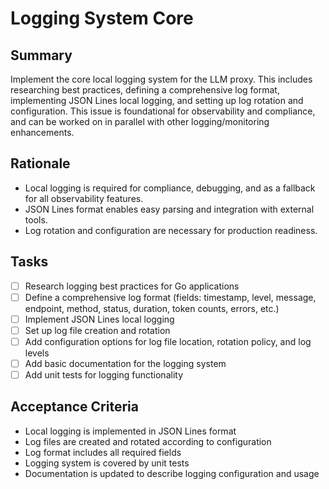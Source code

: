 # Logging System Core

## Summary
Implement the core local logging system for the LLM proxy. This includes researching best practices, defining a comprehensive log format, implementing JSON Lines local logging, and setting up log rotation and configuration. This issue is foundational for observability and compliance, and can be worked on in parallel with other logging/monitoring enhancements.

## Rationale
- Local logging is required for compliance, debugging, and as a fallback for all observability features.
- JSON Lines format enables easy parsing and integration with external tools.
- Log rotation and configuration are necessary for production readiness.

## Tasks
- [ ] Research logging best practices for Go applications
- [ ] Define a comprehensive log format (fields: timestamp, level, message, endpoint, method, status, duration, token counts, errors, etc.)
- [ ] Implement JSON Lines local logging
- [ ] Set up log file creation and rotation
- [ ] Add configuration options for log file location, rotation policy, and log levels
- [ ] Add basic documentation for the logging system
- [ ] Add unit tests for logging functionality

## Acceptance Criteria
- Local logging is implemented in JSON Lines format
- Log files are created and rotated according to configuration
- Log format includes all required fields
- Logging system is covered by unit tests
- Documentation is updated to describe logging configuration and usage 